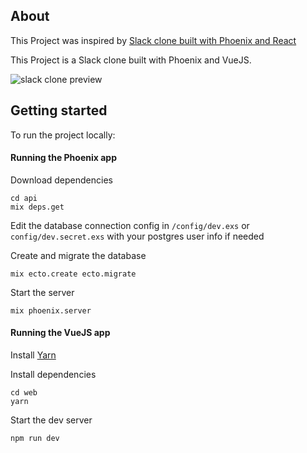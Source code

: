 ## About

This Project was inspired by [Slack clone built with Phoenix and React](https://medium.com/@benhansen/lets-build-a-slack-clone-with-elixir-phoenix-and-react-part-1-project-setup-3252ae780a1)

This Project is a Slack clone built with Phoenix and VueJS.

![slack clone preview](https://raw.githubusercontent.com/danieldocki/slack-clone-vuejs-elixir-phoenix/branch/path/to/preview.png)

## Getting started

To run the project locally:

#### Running the Phoenix app

Download dependencies

```
cd api
mix deps.get
```

Edit the database connection config in `/config/dev.exs` or `config/dev.secret.exs`
with your postgres user info if needed

Create and migrate the database

```
mix ecto.create ecto.migrate
```

Start the server

```
mix phoenix.server
```

#### Running the VueJS app

Install [Yarn](https://github.com/yarnpkg/yarn)

Install dependencies

```
cd web
yarn
```

Start the dev server

```
npm run dev
```
